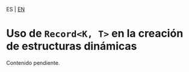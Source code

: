 <!-- MULTILANGUAJE MENU START -->
ES | [EN](https://lckpig.gitbook.io/practical-dev-handbook/typescript/conditional-mapped-types/using-record)
<!-- MULTILANGUAJE MENU END -->

# Uso de `Record<K, T>` en la creación de estructuras dinámicas

Contenido pendiente. 